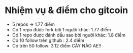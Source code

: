 # Nhiệm vụ & điểm cho gitcoin
- 5 repos -> 1.77 điểm
- Có 1 repo được fork bởi 1 người khác: 1.77 điểm
- Có 1 repo được đánh dấu sao bởi người khác: 1.8 điểm
- Có 10 follow trên github : 2.4 điểm
- Có trên 50 follow: 3.12 điểm CÀY NÀO AE!!
